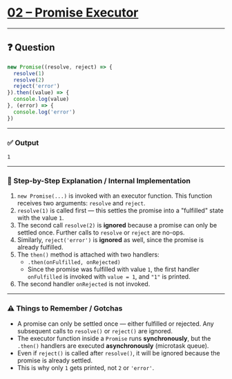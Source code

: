 # [02 – Promise Executor](https://bigfrontend.dev/quiz/2-promise-executor)

---

## ❓ Question

```js
new Promise((resolve, reject) => {
  resolve(1)
  resolve(2)
  reject('error')
}).then((value) => {
  console.log(value)
}, (error) => {
  console.log('error')
})
```

---

### ✅ Output

```
1
```

---

### 🧠 Step-by-Step Explanation / Internal Implementation

1. `new Promise(...)` is invoked with an executor function. This function receives two arguments: `resolve` and `reject`.
2. `resolve(1)` is called first — this settles the promise into a "fulfilled" state with the value `1`.
3. The second call `resolve(2)` is **ignored** because a promise can only be settled once. Further calls to `resolve` or `reject` are no-ops.
4. Similarly, `reject('error')` is **ignored** as well, since the promise is already fulfilled.
5. The `then()` method is attached with two handlers:
   - `.then(onFulfilled, onRejected)`
   - Since the promise was fulfilled with value `1`, the first handler `onFulfilled` is invoked with `value = 1`, and `"1"` is printed.
6. The second handler `onRejected` is not invoked.

---

### ⚠️ Things to Remember / Gotchas

- A promise can only be settled once — either fulfilled or rejected. Any subsequent calls to `resolve()` or `reject()` are ignored.
- The executor function inside a `Promise` runs **synchronously**, but the `.then()` handlers are executed **asynchronously** (microtask queue).
- Even if `reject()` is called after `resolve()`, it will be ignored because the promise is already settled.
- This is why only `1` gets printed, not `2` or `'error'`.
